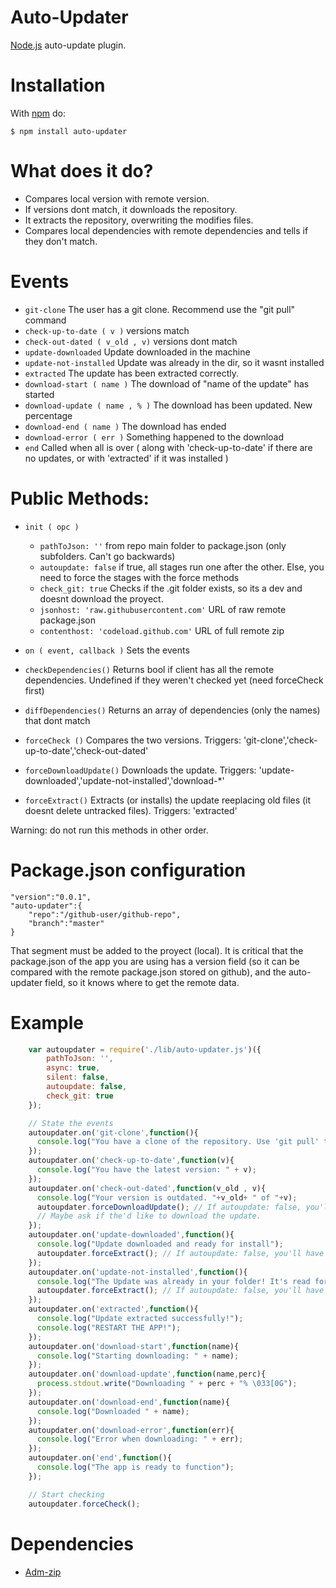 # Auto-Updater

[Node.js](http://nodejs.org/) auto-update plugin.

# Installation
	
With [npm](http://npmjs.org) do:

    $ npm install auto-updater

# What does it do?

 * Compares local version with remote version.
 * If versions dont match, it downloads the repository.
 * It extracts the repository, overwriting the modifies files.
 * Compares local dependencies with remote dependencies and tells if they don't match.

# Events

 * `git-clone` The user has a git clone. Recommend use the "git pull" command
 * `check-up-to-date ( v )` versions match
 * `check-out-dated ( v_old , v)` versions dont match
 * `update-downloaded` Update downloaded in the machine
 * `update-not-installed` Update was already in the dir, so it wasnt installed
 * `extracted` The update has been extracted correctly.
 * `download-start ( name )` The download of "name of the update" has started
 * `download-update ( name , % )` The download has been updated. New percentage
 * `download-end ( name )` The download has ended
 * `download-error ( err )` Something happened to the download
 * `end` Called when all is over ( along with 'check-up-to-date' if there are no updates, or with 'extracted' if it was installed )

# Public Methods:

 * `init ( opc )`
   * `pathToJson: ''` from repo main folder to package.json (only subfolders. Can't go backwards)
   * `autoupdate: false` if true, all stages run one after the other. Else, you need to force the stages with the force methods
   * `check_git: true` Checks if the .git folder exists, so its a dev and doesnt download the proyect.
   * `jsonhost: 'raw.githubusercontent.com'` URL of raw remote package.json
   * `contenthost: 'codeload.github.com'` URL of full remote zip

 * `on ( event, callback )` Sets the events
		
 * `checkDependencies()` Returns bool if client has all the remote dependencies. Undefined if they weren't checked yet (need forceCheck first)
 * `diffDependencies()` Returns an array of dependencies (only the names) that dont match

 * `forceCheck ()` Compares the two versions. Triggers: 'git-clone','check-up-to-date','check-out-dated'
 * `forceDownloadUpdate()` Downloads the update. Triggers: 'update-downloaded','update-not-installed','download-*'
 * `forceExtract()` Extracts (or installs) the update reeplacing old files (it doesnt delete untracked files). Triggers: 'extracted'

Warning: do not run this methods in other order.

# Package.json configuration
	
	"version":"0.0.1",
	"auto-updater":{
		"repo":"/github-user/github-repo",
		"branch":"master"
	}

That segment must be added to the proyect (local). It is critical that the package.json of the app you are using has a version field (so it can be compared with the remote package.json stored on github), and the auto-updater field, so it knows where to get the remote data.

# Example
```javascript
	var autoupdater = require('./lib/auto-updater.js')({
		pathToJson: '',
		async: true,
		silent: false,
		autoupdate: false,
		check_git: true
	});

	// State the events
	autoupdater.on('git-clone',function(){
	  console.log("You have a clone of the repository. Use 'git pull' to be up-to-date");
	});
	autoupdater.on('check-up-to-date',function(v){
	  console.log("You have the latest version: " + v);
	});
	autoupdater.on('check-out-dated',function(v_old , v){
	  console.log("Your version is outdated. "+v_old+ " of "+v);
	  autoupdater.forceDownloadUpdate(); // If autoupdate: false, you'll have to do this manually.
	  // Maybe ask if the'd like to download the update.
	});
	autoupdater.on('update-downloaded',function(){
	  console.log("Update downloaded and ready for install");
	  autoupdater.forceExtract(); // If autoupdate: false, you'll have to do this manually.
	});
	autoupdater.on('update-not-installed',function(){
	  console.log("The Update was already in your folder! It's read for install");
	  autoupdater.forceExtract(); // If autoupdate: false, you'll have to do this manually.
	});
	autoupdater.on('extracted',function(){
	  console.log("Update extracted successfully!");
	  console.log("RESTART THE APP!");
	});
	autoupdater.on('download-start',function(name){
	  console.log("Starting downloading: " + name);
	});
	autoupdater.on('download-update',function(name,perc){
	  process.stdout.write("Downloading " + perc + "% \033[0G");
	});
	autoupdater.on('download-end',function(name){
	  console.log("Downloaded " + name);
	});
	autoupdater.on('download-error',function(err){
	  console.log("Error when downloading: " + err);
	});
	autoupdater.on('end',function(){
	  console.log("The app is ready to function");
	});

	// Start checking
	autoupdater.forceCheck();
```

# Dependencies
 * [Adm-zip](https://github.com/cthackers/adm-zip)